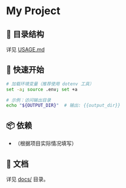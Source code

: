 # My Project

## 📁 目录结构

详见 [USAGE.md](USAGE.md)

## 🚀 快速开始

```bash
# 加载环境变量（推荐使用 dotenv 工具）
set -a; source .env; set +a

# 示例：访问输出目录
echo "${OUTPUT_DIR}"  # 输出: {{output_dir}}
```

## 📦 依赖

- （根据项目实际情况填写）

## 📝 文档

详见 [docs/](docs/) 目录。
